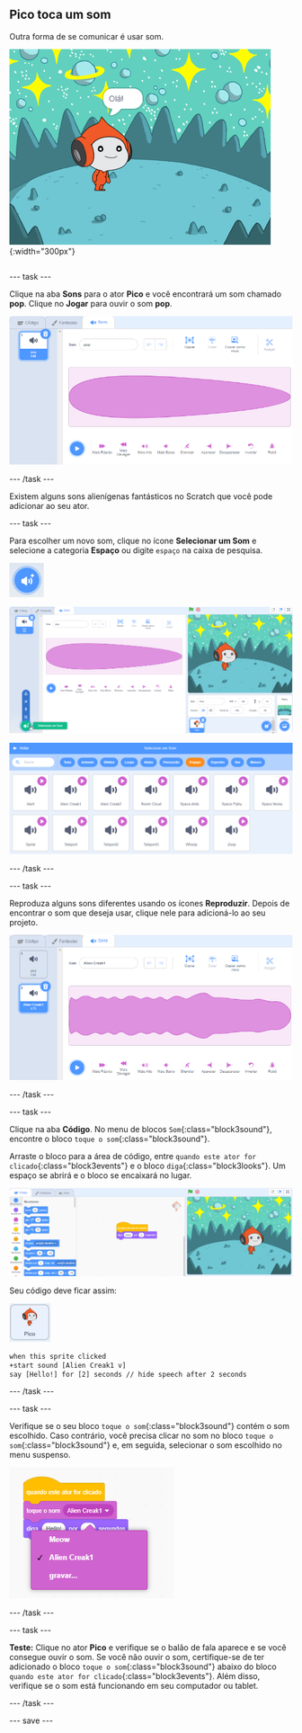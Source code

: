 ## Pico toca um som

<div style="display: flex; flex-wrap: wrap">
<div style="flex-basis: 200px; flex-grow: 1; margin-right: 15px;">
Outra forma de se comunicar é usar som.
</div>
<div>

![O ator Pico falando, "Olá!"](images/pico-step2.png){:width="300px"}

</div>
</div>

--- task ---

Clique na aba **Sons** para o ator **Pico** e você encontrará um som chamado **pop**. Clique no **Jogar** para ouvir o som **pop**.

![Reproduzindo o som pop na aba Sons.](images/pico-sound-play.png)

--- /task ---

Existem alguns sons alienígenas fantásticos no Scratch que você pode adicionar ao seu ator.

--- task ---

Para escolher um novo som, clique no ícone **Selecionar um Som** e selecione a categoria **Espaço** ou digite `espaço` na caixa de pesquisa.

![O ícone 'Selecione um som'.](images/sound-button.png)

![O editor Scratch com 'Selecione um som' destacado.](images/pico-choose-sound.png)

![A categoria 'Espaço' na Biblioteca de sons.](images/pico-space-category.png)

--- /task ---

--- task ---

Reproduza alguns sons diferentes usando os ícones **Reproduzir**. Depois de encontrar o som que deseja usar, clique nele para adicioná-lo ao seu projeto.

![Um exemplo de som (o som Alien Creak1) mostrado abaixo do som pop na guia Sons.](images/pico-inserted-sound.png)

--- /task ---

--- task ---

Clique na aba **Código**. No menu de blocos `Som`{:class="block3sound"}, encontre o bloco `toque o som`{:class="block3sound"}.

Arraste o bloco para a área de código, entre `quando este ator for clicado`{:class="block3events"} e o bloco `diga`{:class="block3looks"}. Um espaço se abrirá e o bloco se encaixará no lugar.

![O bloco de 'toque o som' sendo adicionado entre os dois blocos.](images/pico-insert-block.gif)

Seu código deve ficar assim:

![O ator Pico.](images/pico-sprite.png)

```blocks3
when this sprite clicked
+start sound [Alien Creak1 v] 
say [Hello!] for [2] seconds // hide speech after 2 seconds
```

--- /task ---

--- task ---

Verifique se o seu bloco `toque o som`{:class="block3sound"} contém o som escolhido. Caso contrário, você precisa clicar no som no bloco `toque o som`{:class="block3sound"} e, em seguida, selecionar o som escolhido no menu suspenso.

![Clicando no som Alien Creak1 no menu suspenso dentro do bloco 'toque um som'.](images/pico-sound-menu.png)

--- /task ---

--- task ---

**Teste:** Clique no ator **Pico** e verifique se o balão de fala aparece e se você consegue ouvir o som. Se você não ouvir o som, certifique-se de ter adicionado o bloco `toque o som`{:class="block3sound"} abaixo do bloco `quando este ator for clicado`{:class="block3events"}. Além disso, verifique se o som está funcionando em seu computador ou tablet.

--- /task ---

--- save ---

